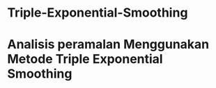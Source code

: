 # Triple-Exponential-Smoothing
# Analisis peramalan Menggunakan Metode Triple Exponential Smoothing 
